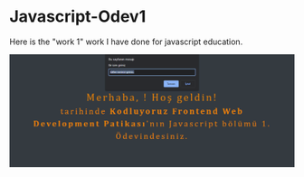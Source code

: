 # Javascript-Odev1
Here is the "work 1" work I have done for javascript education.

![projeResmi](screenImage.PNG)
